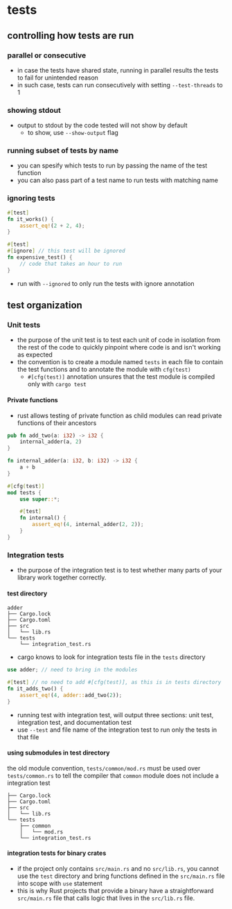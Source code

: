 # tests 
## controlling how tests are run
### parallel or consecutive
- in case the tests have shared state, running in parallel results the tests to fail for unintended reason
- in such case, tests can run consecutively with setting `--test-threads` to 1
### showing stdout
- output to stdout by the code tested will not show by default
  - to show, use `--show-output` flag
### running subset of tests by name
- you can spesify which tests to run by passing the name of the test function
- you can also pass part of a test name to run tests with matching name
### ignoring tests
```rust
#[test]
fn it_works() {
    assert_eq!(2 + 2, 4);
}

#[test]
#[ignore] // this test will be ignored
fn expensive_test() {
    // code that takes an hour to run
}
```
- run with `--ignored` to only run the tests with ignore annotation

## test organization
### Unit tests
- the purpose of the unit test is to test each unit of code in isolation from the rest of the code to quickly pinpoint where code is and isn't working as expected 
- the convention is to create a module named `tests` in each file to contain the test functions and to annotate the module with `cfg(test)`
  - `#[cfg(test)]` annotation unsures that the test module is compiled only with `cargo test`
#### Private functions
- rust allows testing of private function as child modules can read private functions of their ancestors
```rust
pub fn add_two(a: i32) -> i32 {
    internal_adder(a, 2)
}

fn internal_adder(a: i32, b: i32) -> i32 {
    a + b
}

#[cfg(test)]
mod tests {
    use super::*;

    #[test]
    fn internal() {
        assert_eq!(4, internal_adder(2, 2));
    }
}
```
### Integration tests 
- the purpose of the integration test is to test whether many parts of your library work together correctly.
#### test directory
```
adder
├── Cargo.lock
├── Cargo.toml
├── src
│   └── lib.rs
└── tests
    └── integration_test.rs
```
- cargo knows to look for integration tests file in the `tests` directory
```rust
use adder; // need to bring in the modules

#[test] // no need to add #[cfg(test)], as this is in tests directory
fn it_adds_two() {
    assert_eq!(4, adder::add_two(2));
}
```
- running test with integration test, will output three sections: unit test, integration test, and documentation test
- use `--test` and file name of the integration test to run only the tests in that file
#### using submodules in test directory
the old module convention, `tests/common/mod.rs` must be used over `tests/common.rs` to tell the compiler that `common` module does not include a integration test
```
├── Cargo.lock
├── Cargo.toml
├── src
│   └── lib.rs
└── tests
    ├── common
    │   └── mod.rs
    └── integration_test.rs
```
#### integration tests for binary crates
- if the project only contains `src/main.rs` and no `src/lib.rs`, you cannot use the `test` directory and bring functions defined in the `src/main.rs` file into scope with `use` statement
- this is why Rust projects that provide a binary have a straightforward `src/main.rs` file that calls logic that lives in the `src/lib.rs` file.
